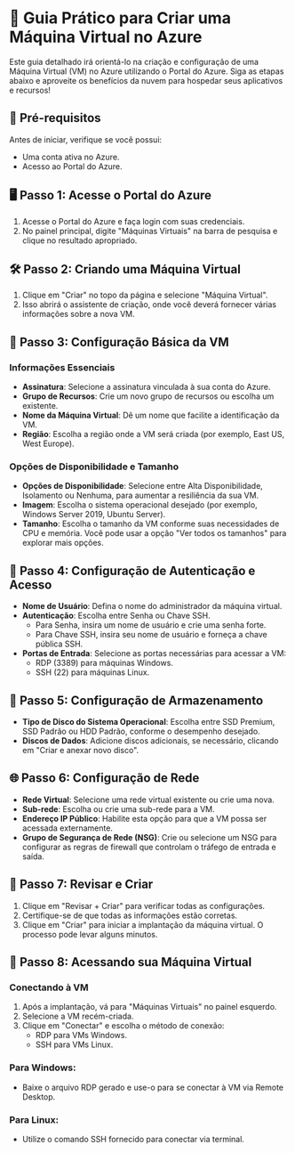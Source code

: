 # 🚀 Guia Prático para Criar uma Máquina Virtual no Azure

Este guia detalhado irá orientá-lo na criação e configuração de uma Máquina Virtual (VM) no Azure utilizando o Portal do Azure. Siga as etapas abaixo e aproveite os benefícios da nuvem para hospedar seus aplicativos e recursos!

## 🎯 Pré-requisitos

Antes de iniciar, verifique se você possui:

- Uma conta ativa no Azure.
- Acesso ao Portal do Azure.

## 🖥️ Passo 1: Acesse o Portal do Azure

1. Acesse o Portal do Azure e faça login com suas credenciais.
2. No painel principal, digite "Máquinas Virtuais" na barra de pesquisa e clique no resultado apropriado.

## 🛠️ Passo 2: Criando uma Máquina Virtual

1. Clique em "Criar" no topo da página e selecione "Máquina Virtual".
2. Isso abrirá o assistente de criação, onde você deverá fornecer várias informações sobre a nova VM.

## 🔧 Passo 3: Configuração Básica da VM

### Informações Essenciais
- **Assinatura**: Selecione a assinatura vinculada à sua conta do Azure.
- **Grupo de Recursos**: Crie um novo grupo de recursos ou escolha um existente.
- **Nome da Máquina Virtual**: Dê um nome que facilite a identificação da VM.
- **Região**: Escolha a região onde a VM será criada (por exemplo, East US, West Europe).

### Opções de Disponibilidade e Tamanho
- **Opções de Disponibilidade**: Selecione entre Alta Disponibilidade, Isolamento ou Nenhuma, para aumentar a resiliência da sua VM.
- **Imagem**: Escolha o sistema operacional desejado (por exemplo, Windows Server 2019, Ubuntu Server).
- **Tamanho**: Escolha o tamanho da VM conforme suas necessidades de CPU e memória. Você pode usar a opção "Ver todos os tamanhos" para explorar mais opções.

## 🔑 Passo 4: Configuração de Autenticação e Acesso

- **Nome de Usuário**: Defina o nome do administrador da máquina virtual.
- **Autenticação**: Escolha entre Senha ou Chave SSH.
  - Para Senha, insira um nome de usuário e crie uma senha forte.
  - Para Chave SSH, insira seu nome de usuário e forneça a chave pública SSH.
- **Portas de Entrada**: Selecione as portas necessárias para acessar a VM:
  - RDP (3389) para máquinas Windows.
  - SSH (22) para máquinas Linux.

## 💾 Passo 5: Configuração de Armazenamento

- **Tipo de Disco do Sistema Operacional**: Escolha entre SSD Premium, SSD Padrão ou HDD Padrão, conforme o desempenho desejado.
- **Discos de Dados**: Adicione discos adicionais, se necessário, clicando em "Criar e anexar novo disco".

## 🌐 Passo 6: Configuração de Rede

- **Rede Virtual**: Selecione uma rede virtual existente ou crie uma nova.
- **Sub-rede**: Escolha ou crie uma sub-rede para a VM.
- **Endereço IP Público**: Habilite esta opção para que a VM possa ser acessada externamente.
- **Grupo de Segurança de Rede (NSG)**: Crie ou selecione um NSG para configurar as regras de firewall que controlam o tráfego de entrada e saída.

## 📝 Passo 7: Revisar e Criar

1. Clique em "Revisar + Criar" para verificar todas as configurações.
2. Certifique-se de que todas as informações estão corretas.
3. Clique em "Criar" para iniciar a implantação da máquina virtual. O processo pode levar alguns minutos.

## 🔌 Passo 8: Acessando sua Máquina Virtual

### Conectando à VM

1. Após a implantação, vá para "Máquinas Virtuais" no painel esquerdo.
2. Selecione a VM recém-criada.
3. Clique em "Conectar" e escolha o método de conexão:
   - RDP para VMs Windows.
   - SSH para VMs Linux.

### Para Windows:
- Baixe o arquivo RDP gerado e use-o para se conectar à VM via Remote Desktop.

### Para Linux:
- Utilize o comando SSH fornecido para conectar via terminal.
